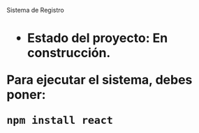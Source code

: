 <hi> Sistema de Registro <h1>

- Estado del proyecto: En construcción.

Para ejecutar el sistema, debes poner:

```npm install react```
